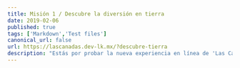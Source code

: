 ```yaml
---
title: Misión 1 / Descubre la diversión en tierra
date: 2019-02-06
published: true
tags: ['Markdown','Test files']
canonical_url: false
url: https://lascanadas.dev-lk.mx/?descubre-tierra
description: "Estás por probar la nueva experiencia en línea de 'Las Cañadas', encuentra la sección de acampado."
---
```

